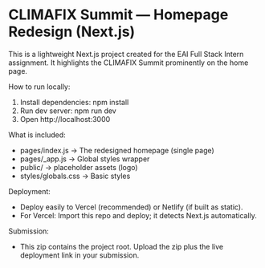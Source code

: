 CLIMAFIX Summit — Homepage Redesign (Next.js)
============================================

This is a lightweight Next.js project created for the EAI Full Stack Intern assignment.
It highlights the CLIMAFIX Summit prominently on the home page.

How to run locally:
1. Install dependencies:
   npm install
2. Run dev server:
   npm run dev
3. Open http://localhost:3000

What is included:
- pages/index.js        -> The redesigned homepage (single page)
- pages/_app.js         -> Global styles wrapper
- public/               -> placeholder assets (logo)
- styles/globals.css    -> Basic styles

Deployment:
- Deploy easily to Vercel (recommended) or Netlify (if built as static).
- For Vercel: Import this repo and deploy; it detects Next.js automatically.

Submission:
- This zip contains the project root. Upload the zip plus the live deployment link in your submission.
